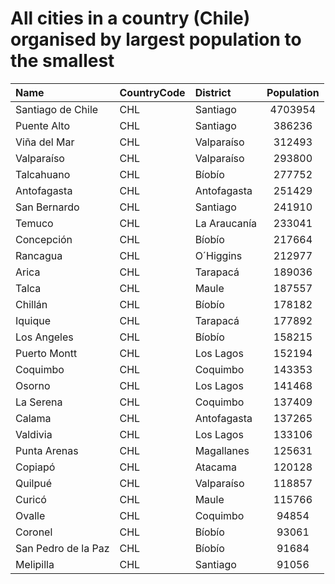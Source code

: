 # All cities in a country (Chile) organised by largest population to the smallest

| Name | CountryCode | District | Population |
| :--- | :--- | :--- | :---: |
|Santiago de Chile|CHL|Santiago|4703954|
|Puente Alto|CHL|Santiago|386236|
|Viña del Mar|CHL|Valparaíso|312493|
|Valparaíso|CHL|Valparaíso|293800|
|Talcahuano|CHL|Bíobío|277752|
|Antofagasta|CHL|Antofagasta|251429|
|San Bernardo|CHL|Santiago|241910|
|Temuco|CHL|La Araucanía|233041|
|Concepción|CHL|Bíobío|217664|
|Rancagua|CHL|O´Higgins|212977|
|Arica|CHL|Tarapacá|189036|
|Talca|CHL|Maule|187557|
|Chillán|CHL|Bíobío|178182|
|Iquique|CHL|Tarapacá|177892|
|Los Angeles|CHL|Bíobío|158215|
|Puerto Montt|CHL|Los Lagos|152194|
|Coquimbo|CHL|Coquimbo|143353|
|Osorno|CHL|Los Lagos|141468|
|La Serena|CHL|Coquimbo|137409|
|Calama|CHL|Antofagasta|137265|
|Valdivia|CHL|Los Lagos|133106|
|Punta Arenas|CHL|Magallanes|125631|
|Copiapó|CHL|Atacama|120128|
|Quilpué|CHL|Valparaíso|118857|
|Curicó|CHL|Maule|115766|
|Ovalle|CHL|Coquimbo|94854|
|Coronel|CHL|Bíobío|93061|
|San Pedro de la Paz|CHL|Bíobío|91684|
|Melipilla|CHL|Santiago|91056|
